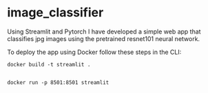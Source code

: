# image_classifier

Using Streamlit and Pytorch I have developed a simple web app that classifies jpg images using the pretrained resnet101 neural network.



To deploy the app using Docker follow these steps in the CLI:
    
    docker build -t streamlit .


    docker run -p 8501:8501 streamlit

